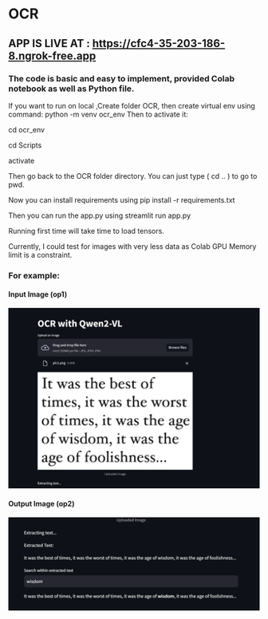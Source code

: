 # OCR


## APP IS LIVE AT :   https://cfc4-35-203-186-8.ngrok-free.app

### The code is basic and easy to implement, provided Colab notebook as well as Python file.

If you want to run on local ,Create folder OCR, then create virtual env using command: python -m venv ocr_env
Then to activate it:

cd ocr_env  

cd Scripts  

activate  


Then go back to the OCR folder directory. You can just type ( cd .. ) to go to pwd.  

Now you can install requirements using pip install -r requirements.txt  

Then you can run the app.py using streamlit run app.py

Running first time will take time to load tensors.

Currently, I could test for images with very less data as Colab GPU Memory limit is a constraint.

### For example:

#### Input Image (op1)

![Input Image 1](https://github.com/FieryDeveloper/OCR/blob/main/op1.png)

#### Output Image (op2)

![Output Image 1](https://github.com/FieryDeveloper/OCR/blob/main/op2.png)


